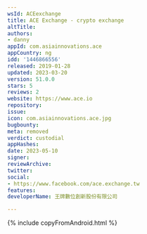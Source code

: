 ```yaml
---
wsId: ACEexchange
title: ACE Exchange - crypto exchange
altTitle: 
authors:
- danny
appId: com.asiainnovations.ace
appCountry: ng
idd: '1446866556'
released: 2019-01-28
updated: 2023-03-20
version: 51.0.0
stars: 5
reviews: 2
website: https://www.ace.io
repository: 
issue: 
icon: com.asiainnovations.ace.jpg
bugbounty: 
meta: removed
verdict: custodial
appHashes: 
date: 2023-05-10
signer: 
reviewArchive: 
twitter: 
social:
- https://www.facebook.com/ace.exchange.tw
features: 
developerName: 王牌數位創新股份有限公司

---
```


{% include copyFromAndroid.html %}

